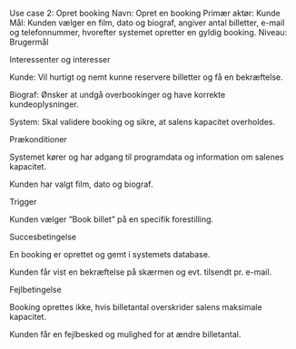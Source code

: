 
Use case 2: Opret booking
Navn: Opret en booking
Primær aktør: Kunde
Mål: Kunden vælger en film, dato og biograf, angiver antal billetter, e-mail og telefonnummer, hvorefter systemet opretter en gyldig booking.
Niveau: Brugermål

Interessenter og interesser

Kunde: Vil hurtigt og nemt kunne reservere billetter og få en bekræftelse.

Biograf: Ønsker at undgå overbookinger og have korrekte kundeoplysninger.

System: Skal validere booking og sikre, at salens kapacitet overholdes.

Prækonditioner

Systemet kører og har adgang til programdata og information om salenes kapacitet.

Kunden har valgt film, dato og biograf.

Trigger

Kunden vælger ”Book billet” på en specifik forestilling.

Succesbetingelse

En booking er oprettet og gemt i systemets database.

Kunden får vist en bekræftelse på skærmen og evt. tilsendt pr. e-mail.

Fejlbetingelse

Booking oprettes ikke, hvis billetantal overskrider salens maksimale kapacitet.

Kunden får en fejlbesked og mulighed for at ændre billetantal.